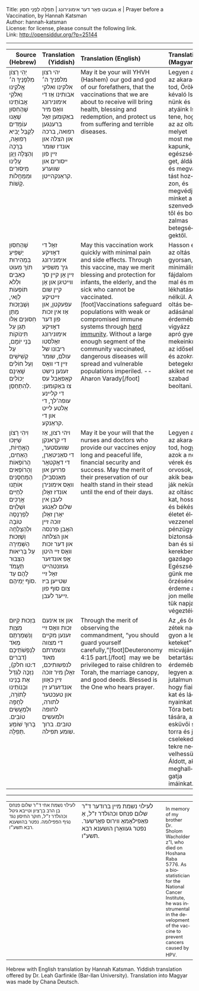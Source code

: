 <html>
<head></head>
<body>
Title: אַ געבעט פאַר דער אימונירונג | תְּפִלָּה לִפְנֵי חִסּוּן | Prayer before a Vaccination, by Hannah Katsman<br />
Author: hannah-katsman<br />
License: for license, please consult the following link.<br />
Link: <a href="http://opensiddur.org/?p=25144">http://opensiddur.org/?p=25144</a>
<p />
<hr />

<table style="width: 100%;margin-left: auto;margin-right: auto;" class="draggable">
<thead><tr><th id="x" style="text-align: right;">Source (Hebrew)</th><th style="text-align: right;">Translation (Yiddish)</th><th style="text-align: left;">Translation (English)</th><th style="text-align: left;">Translation (Magyar)</th></tr></thead>
<tbody>
<tr><td style="vertical-align:top;" width="46%">
<div class="liturgy"><span lang="he">
יְהִי רָצוֹן מִלְּפָנֶיךָ
ה׳ אֱלֹקֵינוּ וֵאלֹקֵי אֲבוֹתֵינוּ
שֶׁהַחִסּוּן שֶׁאָנוּ עוֹמְדִים לְקַבֵּל
יָבִיא רְפוּאָה, בְּרָכָה וְהַצָּלָה
וְיָגֵן עֲלֵינוּ מִיִּסּוּרִים וּמִמַּחֲלוֹת קָשׁוֹת.
</span></div></td>

<td style="vertical-align:top;" width="53%">
<div class="yiddish"><span lang="yi">
יהי רצון מלפניך
ה׳ אלקינו ואלקי אבותינו
אַז די אימונירונג וואָס מיר באַקומען
זאָל ברענגען רפואה, ברכה און הצלה
און אונדז שומר זיין פון ייסורים און שווערע קראַנקהייטן.
</span></div></td>

<td style="vertical-align:top;" width="53%">
<div class="english">
May it be your will 
YHVH (Hashem) our god and god of our forefathers, 
that the vaccinations that we are about to receive 
will bring health, blessing and redemption, 
and protect us from suffering and terrible diseases.
</div></td>

<td style="vertical-align:top;" width="53%">
<div class="magyar"><span lang="hu">
Legyen az az akaratod, Örökkévaló Istenünk és atyáink Istene, hogy az az oltás, melyet most megkapunk, egészséget, áldást és megváltást hozzon, és megvédjen minket a szenvedéstől és borzalmas betegségektől.
</span></div>
</td></tr>


<tr><td style="vertical-align:top;" width="46%">
<div class="liturgy"><span lang="he">
שֶׁהַחִסּוּן יַשְׁפִּיעַ בִּמְהִירוּת
תּוֹךְ מִעוּט כְּאֵבִים וּלְלֹא תּוֹפְעוֹת לְוַאי,
וְשֶׁבִּזְכוּת מַתַּן חִסּוּנִים אֵלּוּ
תָּגֵן עַל תִּינוֹקוֹת בְּנֵי יוֹמָם, 
עַל קְשִׁישִׁים וְעַל חוֹלִים
שֶׁאֵינָם יְכוֹלִים לְהִתְחַסֵּן.
</span></div></td>

<td style="vertical-align:top;" width="53%">
<div class="yiddish"><span lang="yi">
זאָל די דאָזיקע אימונירונג גיך משפיע זיין
אָן קיין סך ווייטיגן און אָן קיין שום זייטיקע עפעקטן,
און אַז אין זכות פון דער דאָזיקע אימונירונג
זאָלסטו ריבונו של עולם, שומר זיין די וואָס זענען נישט קאַפאַבל עס צו באַקומען:
די קליינע עופה'לך, 
די אַלטע לייט און די קראַנקע.
</span></div></td>

<td style="vertical-align:top;" width="53%">
<div class="english">
May this vaccination work quickly 
with minimal pain and side effects. 
Through this vaccine, may we merit blessing 
and protection for infants, 
the elderly, and the sick 
who cannot be vaccinated.[foot]Vaccinations safeguard populations with weak or compromised immune systems through <a href="https://en.wikipedia.org/wiki/Herd_immunity">herd immunity</a>. Without a large enough segment of the community vaccinated, dangerous diseases will spread and vulnerable populations imperiled. --Aharon Varady[/foot]
</div></td>

<td style="vertical-align:top;" width="53%">
<div class="magyar"><span lang="hu">
Hasson ez az oltás gyorsan, minimális fájdalommal és mellékhatások nélkül. Az oltás beadásának érdemében vigyázz apró gyermekeinkre, az idősekre és azokra a betegekre, akiket nem szabad beoltani.
</span></div>
</td></tr>


<tr><td style="vertical-align:top;" width="46%">
<div class="liturgy"><span lang="he">
וִיהִי רָצוֹן 
שֶׁיִּזְכּוּ הָאֲחָיוֹת, הָאַחִים, הָרוֹפְאוֹת וְהָרוֹפְאִים
הַמְּחַסְּנִים אוֹתָנוּ
לְחַיִּים אֲרֻכִּים וּשְׁלֵוִים
לְפַרְנָסָה טוֹבָה וּלְהַצְלָחָה
וְשֶׁזְּכוּת הַשְּׁמִירָה עַל בְּרִיאוּת הַצִּבּוּר
תַּעֲמֹד לָהֶם עַד סוֹף יְמֵיהֶם.
</span></div></td>

<td style="vertical-align:top;" width="53%">
<div class="yiddish"><span lang="yi">
ויהי רצון,
אַז די קרַאנקן שוועסטער, די סאַניטאַרן, די דאָקטאָר פרויען און מאַנסבילן
וואָס אימונירן אונדז
זאָלן לעבן אין שלום לאַנגע יאָרן
זאָלן זוכה זיין האָבן פרנסה און הצלחה
און דער זכות וואָס זיי היטן  אָפ אונדזער געזונטהייט
זאָל זיי שטייען ביז צום סוף פון זייער לעבן. 
</span></div></td>

<td style="vertical-align:top;" width="53%">
<div class="english">
May it be your will
that the nurses and doctors 
who provide our vaccines 
enjoy long and peaceful life, 
financial security and success. 
May the merit of their preservation of our health 
stand in their stead until the end of their days.
</div></td>

<td style="vertical-align:top;" width="53%">
<div class="magyar"><span lang="hu">
Legyen az az akaratod, hogy azok a nővérek és orvosok, akik beadják nekünk az oltásokat, hosszú és békés életet élvezzenek pénzügyi biztonságban és sikerekben gazdagon. Egészségünk megőrzésének érdeme álljon mellettük napjaik végeztéig.
</span></div>
</td></tr>


<tr><td style="vertical-align:top;" width="46%">
<div class="liturgy"><span lang="he">
בִּזְכוּת קִיּוּם מִצְוַת 
וְנִשְׁמַרְתֶּם מְאֹד לְנַפְשֹׁתֵיכֶם <span class="citation">(דברים ד:טו חלק)</span>, 
נִזְכֶּה לְגַדֵּל אֶת בָּנֵינוּ וּבְנוֹתֵינוּ 
לְתוֹרָה, לְחֻפָּה וּלְמַעֲשִׂים טוֹבִים.
בָּרוּךְ שׁוֹמֵעַ תְּפִלָּה.
</span></div></td>

<td style="vertical-align:top;" width="53%">
<div class="yiddish"><span lang="yi">
און אַז אינעם זכות וואָס זיי זענען מקיים די מצווה 
ונשמרתם מאוד לנפשותיכם, 
זאָלן מיר זוכה זיין כאָוון אונדזערע זין און טעכטער 
לתורה, לחופה ולמעשים טובים.
ברוך שומע תפילה.
</span></div></td>

<td style="vertical-align:top;" width="53%">
<div class="english">
Through the merit of observing the commandment, 
“you should guard yourself carefully,”[foot]Deuteronomy 4:15 part.[/foot]&nbsp;
may we be privileged to raise children 
to Torah, the marriage canopy, and good deeds. 
Blessed is the One who hears prayer.
</div></td>

<td style="vertical-align:top;" width="53%">
<div class="magyar"><span lang="hu">
Az „és őrizzétek nagyon a lelketeket” micvájának betartása érdemében legyen az a jutalmunk, hogy fiainkat és lányainkat a Tóra betartására, az esküvői sátorra és jócselekedetekre nevelhessük. Áldott, aki meghallgatja imáinkat.</span></div>
</td></tr>
</tbody></table>

<hr />

<table style="width: 100%;margin-left: auto;margin-right: auto;">
<tr><td style="vertical-align:top;" width="46%">
<div class="commentary"><span lang="he" style="font-size: 0.8em;">
לעילוי נשמת אחי ד״ר שלום פנחס בן הרב בן־ציון וטייבא גיטל וכהולדר ז״ל, חוקר החיסון נגד נגיף הפפילומה. נפטר בהושענא רבא תשע״ו. 
</span></div></td>

<td style="vertical-align:top;" width="53%">
<div class="yiddish"><span lang="yi">
לעילוי נשמת מיין ברודער ד"ר שלום פנחס וכהולדר ז"ל, אַ פאַפילאָמאַ ווירוס פאָרשער. נפטר געוואָרן הושענא רבא תשע"ו.
</span></div></td>

<td style="vertical-align:top;" width="53%">
<div class="english" style="margin-top: 10px;">
<span lang="en" style="font-size: 0.8em;">In memory of my brother Dr. Sholom Wacholder z"l, who died on Hoshana Raba 5776. As a biostatistician for the National Cancer Institute, he was instrumental in the development of the vaccine to prevent cancers caused by HPV.</span>  
</div></td></tr>
</tbody></table>

Hebrew with English translation by Hannah Katsman. Yiddish translation offered by Dr. Leah Garfinkle (Bar-Ilan University). Translation into Magyar was made by Chana Deutsch.
</body>
</html>